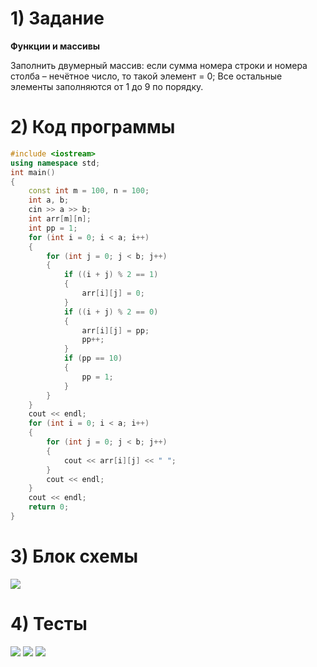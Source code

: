 # 1) Задание
**Функции и массивы** 

Заполнить двумерный массив: если сумма номера строки и 
номера столба – нечётное число, то такой элемент = 0; 
Все остальные элементы заполняются от 1 до 9 по порядку.

# 2) Код программы

```cpp
#include <iostream>
using namespace std;
int main()
{
	const int m = 100, n = 100;
	int a, b;
	cin >> a >> b;
	int arr[m][n];
	int pp = 1;
	for (int i = 0; i < a; i++)
	{
		for (int j = 0; j < b; j++)
		{
			if ((i + j) % 2 == 1)
			{
				arr[i][j] = 0;
			}
			if ((i + j) % 2 == 0)
			{
				arr[i][j] = pp;
				pp++;
			}
			if (pp == 10)
			{
				pp = 1;
			}
		}
	}
	cout << endl;
	for (int i = 0; i < a; i++)
	{
		for (int j = 0; j < b; j++)
		{
			cout << arr[i][j] << " ";
		}
		cout << endl;
	}
	cout << endl;
	return 0;
}
```

# 3) Блок схемы
<image src ="lab1.drawio.png">
  
# 4) Тесты
<image src ="test1_lab1_TDA.png">

<image src ="test2_lab1_TDA.png">

<image src ="test3_lab1_TDA.png">

